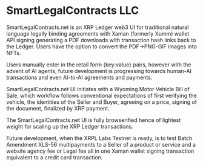# SmartLegalContracts LLC
SmartLegalContracts.net is an XRP Ledger web3 UI for traditional natural language legally binding agreements with Xaman (formerly Xumm) wallet API signing generating a PDF downloads with transaction hash links back to the Ledger. Users have the option to convert the PDF→PNG-GIF images into NFTs.

Users manually enter in the retail form {key:value} pairs, however with the advent of AI agents, future development is progressing towards human-AI transactions and even AI-to-AI agreements and payments.

SmartLegalContracts.net UI initiates with a Wyoming Motor Vehicle Bill of Sale, which workflow follows conventional expectations of first verifying the vehicle, the identities of the Seller and Buyer, agreeing on a price, signing of the document, finalized by XRP payment.

The SmartLegalContracts.net UI is fully browserified hence of lightest weight for scaling up the XRP Ledger transactions.

Future development, when the XRPL Labs Testnet is ready, is to test Batch Amendment XLS-56 multipayments to a Seller of a product or service and a website agency fee or Legal fee all in one Xaman wallet signing transaction equivalent to a credit card transaction.
